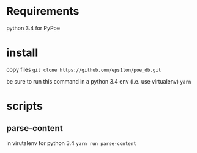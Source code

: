 # Requirements
python 3.4 for PyPoe

# install
copy files
`git clone https://github.com/eps1lon/poe_db.git`

be sure to run this command in a python 3.4 env (i.e. use virtualenv)
`yarn`

# scripts

## parse-content
in virutalenv for python 3.4
`yarn run parse-content`